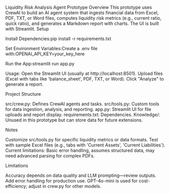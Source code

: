 Liquidity Risk Analysis Agent Prototype
Overview
This prototype uses CrewAI to build an AI agent system that ingests financial data from Excel, PDF, TXT, or Word files, computes liquidity risk metrics (e.g., current ratio, quick ratio), and generates a Markdown report with charts. The UI is built with Streamlit.
Setup

Install Dependencies:pip install -r requirements.txt


Set Environment Variables:Create a .env file with:OPENAI_API_KEY=your_key_here


Run the App:streamlit run app.py


Usage:
Open the Streamlit UI (usually at http://localhost:8501).
Upload files (Excel with tabs like 'balance_sheet', PDF, TXT, or Word).
Click "Analyze" to generate a report.



Project Structure

src/crew.py: Defines CrewAI agents and tasks.
src/tools.py: Custom tools for data ingestion, analysis, and reporting.
app.py: Streamlit UI for file uploads and report display.
requirements.txt: Dependencies.
Knowledge/: Unused in this prototype but can store data for future extensions.

Notes

Customize src/tools.py for specific liquidity metrics or data formats.
Test with sample Excel files (e.g., tabs with 'Current Assets', 'Current Liabilities').
Current limitations: Basic error handling, assumes structured data, may need advanced parsing for complex PDFs.

Limitations

Accuracy depends on data quality and LLM prompting—review outputs.
Add error handling for production use.
GPT-4o-mini is used for cost-efficiency; adjust in crew.py for other models.
